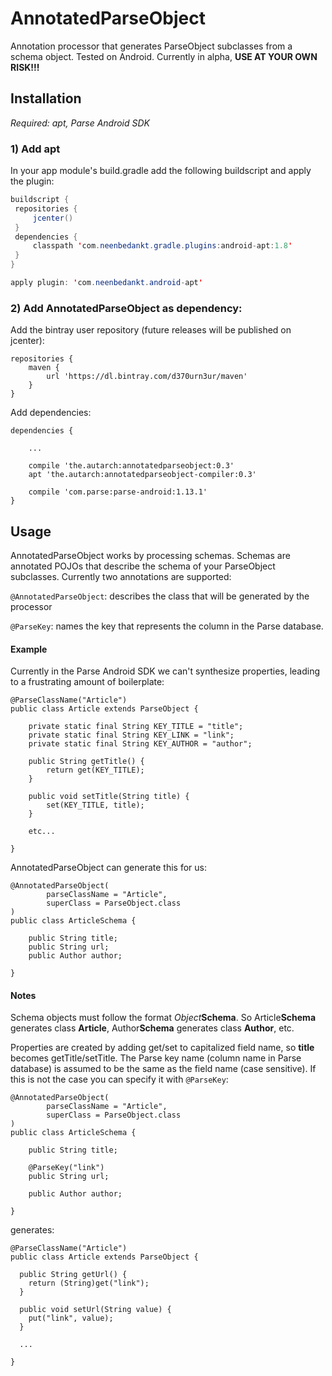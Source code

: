 # AnnotatedParseObject

Annotation processor that generates ParseObject subclasses from a schema object.  Tested on Android.  Currently in alpha, **USE AT YOUR OWN RISK!!!**

## Installation

_Required: apt, Parse Android SDK_

### 1) Add apt

In your app module's build.gradle add the following buildscript and apply the plugin:
 
```java
buildscript {
 repositories {
     jcenter()
 }
 dependencies {
     classpath 'com.neenbedankt.gradle.plugins:android-apt:1.8'
 }
}

apply plugin: 'com.neenbedankt.android-apt'
```
 
### 2) Add AnnotatedParseObject as dependency:

Add the bintray user repository (future releases will be published on jcenter):

```
repositories {
    maven {
        url 'https://dl.bintray.com/d370urn3ur/maven'
    }
}
```

Add dependencies:

```
dependencies {

    ...

    compile 'the.autarch:annotatedparseobject:0.3'
    apt 'the.autarch:annotatedparseobject-compiler:0.3'
    
    compile 'com.parse:parse-android:1.13.1'
}
```

## Usage

AnnotatedParseObject works by processing schemas.  Schemas are annotated POJOs that describe the schema of your ParseObject subclasses.
Currently two annotations are supported:

`@AnnotatedParseObject`: describes the class that will be generated by the processor

`@ParseKey`: names the key that represents the column in the Parse database.

#### Example

Currently in the Parse Android SDK we can't synthesize properties, leading to a frustrating amount of boilerplate:

```
@ParseClassName("Article")
public class Article extends ParseObject {
    
    private static final String KEY_TITLE = "title";
    private static final String KEY_LINK = "link";
    private static final String KEY_AUTHOR = "author";
    
    public String getTitle() {
        return get(KEY_TITLE);
    }
    
    public void setTitle(String title) {
        set(KEY_TITLE, title);
    }
    
    etc...
    
}
```

AnnotatedParseObject can generate this for us:

```
@AnnotatedParseObject(
        parseClassName = "Article",
        superClass = ParseObject.class
)
public class ArticleSchema {

    public String title;
    public String url;
    public Author author;

}
```

#### Notes

Schema objects must follow the format _Object_**Schema**.  So Article**Schema** generates class **Article**, Author**Schema** generates class **Author**, etc.

Properties are created by adding get/set to capitalized field name, so **title** becomes getTitle/setTitle.
The Parse key name (column name in Parse database) is assumed to be the same as the field name (case sensitive).
If this is not the case you can specify it with `@ParseKey`:
  
```
@AnnotatedParseObject(
        parseClassName = "Article",
        superClass = ParseObject.class
)
public class ArticleSchema {

    public String title;

    @ParseKey("link")
    public String url;

    public Author author;

}
```

generates:

```
@ParseClassName("Article")
public class Article extends ParseObject {

  public String getUrl() {
    return (String)get("link");
  }

  public void setUrl(String value) {
    put("link", value);
  }
  
  ...
  
}
``` 